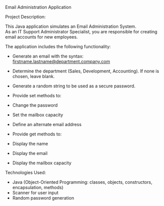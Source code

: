 Email Administration Application

Project Description: 

This Java application simulates an Email Administration System.  
As an IT Support Administrator Specialist, you are responsible for creating email accounts for new employees.

The application includes the following functionality: 

- Generate an email with the syntax: firstname.lastname@department.company.com

- Determine the department (Sales, Development, Accounting). If none is chosen, leave blank.
- Generate a random string to be used as a secure password.
- Provide set methods to:
- Change the password
- Set the mailbox capacity
- Define an alternate email address
- Provide get methods to:
- Display the name
- Display the email
- Display the mailbox capacity

Technologies Used:

- Java (Object-Oriented Programming: classes, objects, constructors, encapsulation, methods)
- Scanner for user input
- Random password generation

